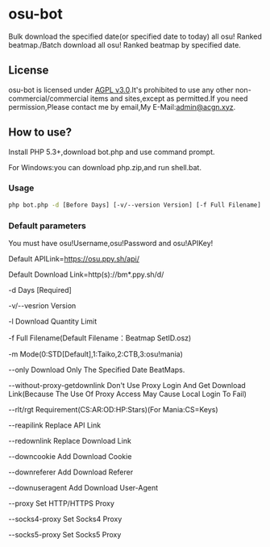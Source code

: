 # osu-bot

Bulk download the specified date(or specified date to today) all osu! Ranked beatmap./Batch download all osu! Ranked beatmap by specified date.

## License

osu-bot is licensed under [AGPL v3.0](LICENSE).It's prohibited to use any other non-commercial/commercial items and sites,except as permitted.If you need permission,Please contact me by email,My E-Mail:admin@acgn.xyz.

## How to use?

Install PHP 5.3+,download bot.php and use command prompt.

For Windows:you can download php.zip,and run shell.bat.

### Usage
```bash
php bot.php -d [Before Days] [-v/--version Version] [-f Full Filename] [-l Limit] [-m Mode(0:STD[Default],1:Taiko,2:CTB,3:osu!mania)] [--only] [--without-proxy-getdownlink] [--rlt/rgt=Requirement(CS:AR:OD:HP:Stars)(For Mania:CS=Keys)] [--reapilink=Replace-API-Link] [--redownlink=Replace-Download-Link] [--downcookie=Download-Cookie] [--downreferer=Download-Referer] [--downuseragent=Download-UserAgent] [--proxy=HTTP/HTTPS Proxy Address] [--socks4-proxy=Socks4 Proxy Address] [--socks5-proxy=Socks5 Proxy Address]
```

### Default parameters
You must have osu!Username,osu!Password and osu!APIKey!

Default APILink=https://osu.ppy.sh/api/

Default Download Link=http(s)://bm*.ppy.sh/d/

-d Days [Required]

-v/--vesrion Version

-l Download Quantity Limit

-f Full Filename(Default Filename：Beatmap SetID.osz)

-m Mode(0:STD[Default],1:Taiko,2:CTB,3:osu!mania)

--only Download Only The Specified Date BeatMaps.

--without-proxy-getdownlink Don't Use Proxy Login And Get Download Link(Because The Use Of Proxy Access May Cause Local Login To Fail)

--rlt/rgt Requirement(CS:AR:OD:HP:Stars)(For Mania:CS=Keys)

--reapilink Replace API Link

--redownlink Replace Download Link

--downcookie Add Download Cookie

--downreferer Add Download Referer

--downuseragent Add Download User-Agent

--proxy Set HTTP/HTTPS Proxy

--socks4-proxy Set Socks4 Proxy

--socks5-proxy Set Socks5 Proxy
